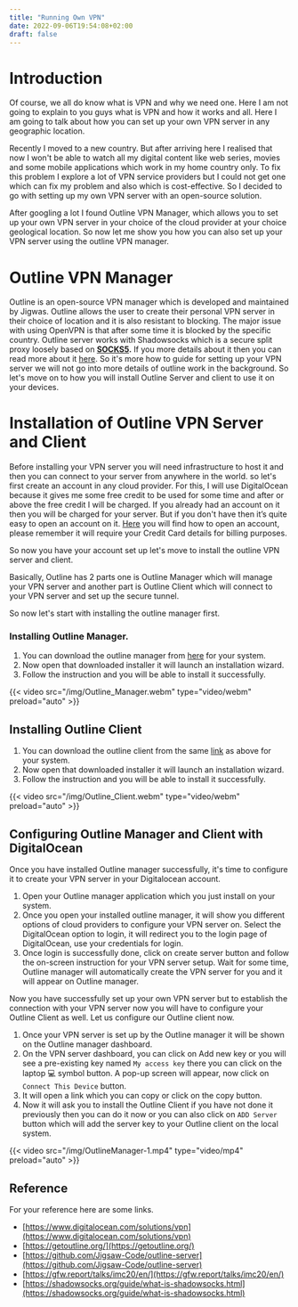 ```yaml
---
title: "Running Own VPN"
date: 2022-09-06T19:54:08+02:00
draft: false
---
```


# Introduction

Of course, we all do know what is VPN and why we need one. Here I am not going to explain to you guys what is VPN and how it works and all. Here I am going to talk about how you can set up your own VPN server in any geographic location. 

Recently I moved to a new country. But after arriving here I realised that now I won't be able to watch all my digital content like web series, movies and some mobile applications which work in my home country only.  To fix this problem I explore a lot of VPN service providers but I could not get one which can fix my problem and also which is cost-effective. So I decided to go with setting up my own VPN server with an open-source solution. 

After googling a lot I found Outline VPN Manager, which allows you to set up your own VPN server in your choice of the cloud provider at your choice geological location. So now let me show you how you can also set up your VPN server using the outline  VPN manager. 

# Outline VPN Manager

Outline is an open-source VPN manager which is developed and maintained by Jigwas.  Outline allows the user to create their personal VPN server in their choice of location and it is also resistant to blocking. The major issue with using OpenVPN is that after some time it is blocked by the specific country.  Outline server works with Shadowsocks which is a secure split proxy loosely based on **[SOCKS5](https://tools.ietf.org/html/rfc1928).** If you more details about it then you can read more about it [here](https://shadowsocks.org/guide/what-is-shadowsocks.html). So it's more how to guide for setting up your VPN server we will not go into more details of outline work in the background. So let's move on to how you will install Outline Server and client to use it on your devices. 

# Installation of Outline VPN Server and Client

Before installing your VPN server you will need infrastructure to host it and then you can connect to your server from anywhere in the world. so let's first create an account in any cloud provider. For this, I will use DigitalOcean because it gives me some free credit to be used for some time and after or above the free credit I will be charged.  If you already had an account on it then you will be charged for your server.  But if you don't have then it’s quite easy to open an account on it. [Here](https://docs.digitalocean.com/products/getting-started/) you will find how to open an account, please remember it will require your Credit Card details for billing purposes.   

So now you have your account set up let's move to install the outline VPN server and client.

Basically, Outline has 2 parts one is Outline Manager which will manage your VPN server and another part is Outline Client which will connect to your VPN server and set up the secure tunnel. 

So now let's start with installing the outline manager first.  

### Installing Outline Manager.

1. You can download the outline manager from [here](https://getoutline.org/en-GB/get-started/#step-1) for your system.
2. Now open that downloaded installer it will launch an installation wizard.
3. Follow the instruction and you will be able to install it successfully. 

{{< video src="/img/Outline_Manager.webm" type="video/webm" preload="auto" >}}

## Installing Outline Client

1. You can download the outline client from the same [link](https://getoutline.org/en-GB/get-started/) as above for your system.
2. Now open that downloaded installer it will launch an installation wizard.
3. Follow the instruction and you will be able to install it successfully. 

{{< video src="/img/Outline_Client.webm" type="video/webm" preload="auto" >}}

## Configuring Outline Manager and Client with DigitalOcean

Once you have installed Outline manager successfully, it's time to configure it to create your VPN server in your Digitalocean account. 

1. Open your Outline manager application which you just install on your system. 
2. Once you open your installed outline manager, it will show you different options of cloud providers to configure your VPN server on. Select the DigitalOcean option to login, it will redirect you to the login page of DigitalOcean, use your credentials for login. 
3. Once login is successfully done, click on create server button and follow the on-screen instruction for your VPN server setup. Wait for some time, Outline manager will automatically create the VPN server for you and it will appear on Outline manager. 

Now you have successfully set up your own VPN server but to establish the connection with your VPN server now you will have to configure your Outline Client as well. Let us configure our Outline client now. 

1. Once your VPN server is set up by the Outline manager it will be shown on the Outline manager dashboard.  
2. On the VPN server dashboard, you can click on Add new key or you will see a pre-existing key named `My access key` there you can click on the laptop 💻 symbol button. A pop-up screen will appear, now click on `Connect This Device` button.
3. It will open a link which you can copy or click on the copy button. 
4. Now it will ask you to install the Outline Client if you have not done it previously then you can do it now or you can also click on `ADD Server` button which will add the server key to your Outline client on the local system. 

{{< video src="/img/OutlineManager-1.mp4" type="video/mp4" preload="auto" >}}


## Reference

For your reference here are some links. 

 

- [https://www.digitalocean.com/solutions/vpn](https://www.digitalocean.com/solutions/vpn)
- [https://getoutline.org/](https://getoutline.org/)
- [https://github.com/Jigsaw-Code/outline-server](https://github.com/Jigsaw-Code/outline-server)
- [https://gfw.report/talks/imc20/en/](https://gfw.report/talks/imc20/en/)
- [https://shadowsocks.org/guide/what-is-shadowsocks.html](https://shadowsocks.org/guide/what-is-shadowsocks.html)